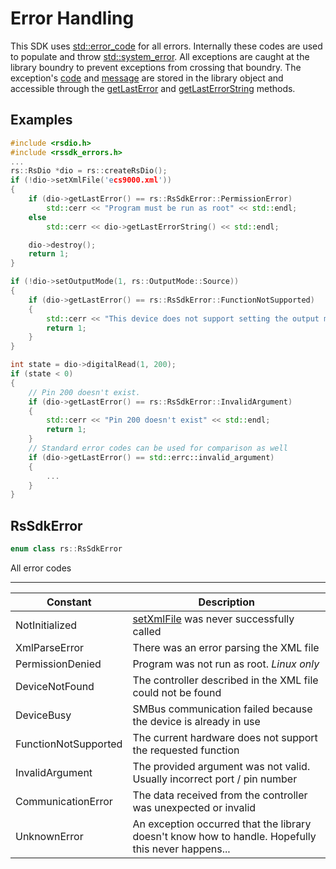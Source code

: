 # Error Handling

This SDK uses [std::error_code](https://en.cppreference.com/w/cpp/error/error_code) for all errors. Internally these codes are used to populate and throw [std::system_error](https://en.cppreference.com/w/cpp/error/system_error). All exceptions are caught at the library boundry to prevent exceptions from crossing that boundry. The exception's [code](https://en.cppreference.com/w/cpp/error/system_error/code) and [message](https://en.cppreference.com/w/cpp/error/system_error/what) are stored in the library object and accessible through the [getLastError](/librsdio.md#getlasterror) and [getLastErrorString](/librsdio#getlasterrorstring) methods. 

## Examples
```c++
#include <rsdio.h>
#include <rssdk_errors.h>
...
rs::RsDio *dio = rs::createRsDio();
if (!dio->setXmlFile('ecs9000.xml'))
{
    if (dio->getLastError() == rs::RsSdkError::PermissionError)
        std::cerr << "Program must be run as root" << std::endl;
    else
        std::cerr << dio->getLastErrorString() << std::endl;

    dio->destroy();
    return 1;
}

if (!dio->setOutputMode(1, rs::OutputMode::Source))
{
    if (dio->getLastError() == rs::RsSdkError::FunctionNotSupported)
    {
        std::cerr << "This device does not support setting the output mode" << std::endl;
        return 1;
    }
}

int state = dio->digitalRead(1, 200);
if (state < 0)
{
    // Pin 200 doesn't exist.
    if (dio->getLastError() == rs::RsSdkError::InvalidArgument)
    {
        std::cerr << "Pin 200 doesn't exist" << std::endl;
        return 1;
    }
    // Standard error codes can be used for comparison as well
    if (dio->getLastError() == std::errc::invalid_argument)
    {
        ...
    }
}

```


## RsSdkError
```c++
enum class rs::RsSdkError
```

All error codes 

---
| Constant              |  Description                                                                                          |
|-----------------------|-------------------------------------------------------------------------------------------------------|
| NotInitialized        | [setXmlFile](/librsdio.md#setxmlfile) was never successfully called                                        |
| XmlParseError         | There was an error parsing the XML file                                                               |
| PermissionDenied      | Program was not run as root. *Linux only*                                                             |
| DeviceNotFound        | The controller described in the XML file could not be found                                           |
| DeviceBusy            | SMBus communication failed because the device is already in use                                       |
| FunctionNotSupported  | The current hardware does not support the requested function                                          |
| InvalidArgument       | The provided argument was not valid. Usually incorrect port / pin number                              |
| CommunicationError    | The data received from the controller was unexpected or invalid                                       |
| UnknownError          | An exception occurred that the library doesn't know how to handle. Hopefully this never happens...    |

<br>